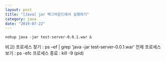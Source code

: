 ```yaml
---
layout: post
title: "[Java] jar 백그라운드에서 실행하기"
category: java
date: "2019-07-22"
---
```


```
nohup java -jar test-server-0.0.1.war &
```

비고)
프로세스 찾기 : ps –ef | grep 'java -jar test-server-0.0.1.war'
전체 프로세스 보기 : ps -efc
프로세스 종료 : kill -9 (pid)